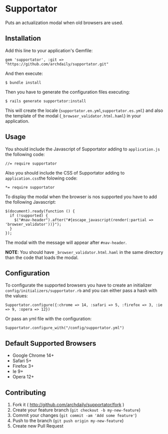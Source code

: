 # Supportator

Puts an actualization modal when old browsers are used.

## Installation

Add this line to your application's Gemfile:

	gem 'supportator', :git => "https://github.com/archdaily/supportator.git"

And then execute:

    $ bundle install

Then you have to generate the configuration files executing:

	$ rails generate supportator:install

This will create the locale (`supportator.en.yml`,`supportator.es.yml`) and also the template of the modal (`_browser_validator.html.haml`) in your application.

## Usage

You should include the Javascript of Supportator adding to `application.js` the following code:
	
	//= require supportator

Also you should include the CSS of Supportator adding to `application.css`the folowing code:

	*= require supportator

To display the modal when the browser is nos supported you have to add the following Javascript:

	$(document).ready(function () {
      if (!supported) {
        $("#nav-header").after("#{escape_javascript(render(:partial => 'browser_validator'))}");
      }
    });

The modal with the message will appear after `#nav-header`.

**NOTE**: You should have `_browser_validator.html.haml` in the same directory than the code that loads the modal.

## Configuration

To configurate the supported browsers you have to create an initializer `config/initializers/supportator.rb` and you can either pass a hash with the values:

	Supportator.configure({:chrome => 14, :safari => 5, :firefox => 3, :ie => 9, :opera => 12})
	
Or pass an yml file with the configuration:
	
	Supportator.configure_with("/config/supportator.yml")

## Default Supported Browsers

- Google Chrome 14+
- Safari 5+ 
- Firefox 3+
- Ie 9+
- Opera 12+
	
## Contributing

1. Fork it ( http://github.com/archdaily/supportator/fork )
2. Create your feature branch (`git checkout -b my-new-feature`)
3. Commit your changes (`git commit -am 'Add some feature'`)
4. Push to the branch (`git push origin my-new-feature`)
5. Create new Pull Request
